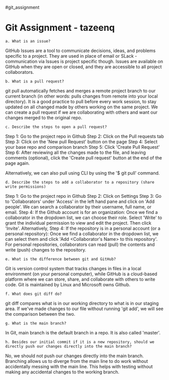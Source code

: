 ﻿#git_assignment
# Git Assignment - tazeenq

    a. What is an issue?
GitHub Issues are a tool to communicate decisions, ideas, and problems specific to a project. They are used in place of email or SLack - communication via Issues is project specific though. Issues are available on GitHub when they are open or closed, and they are accessible to all project collaborators.

    b. What is a pull request?

git pull automatically fetches and merges a remote project branch to our current branch (in other words: pulls changes from remote into your local directory). It is a good practice to pull before every work session, to stay updated on all changed made by others working on the same project. We can create a pull request if we are collaborating with others and want our changes merged to the original repo.

    c. Describe the steps to open a pull request?

Step 1: Go to the project repo in Github
Step 2: Click on the Pull requests tab
Step 3: Click on the 'New pull Request' button on the page
Step 4: Select your base repo and comparison branch
Step 5: Click 'Create Pull Request'
Step 6: After reviewing all the changes made to the file, and leaving comments (optional), click the 'Create pull request' button at the end of the page again.

Alternatively, we can also pull using CLI by using the '$ git pull' command. 

    d. Describe the steps to add a collaborator to a repository (share write permissions)
Step 1: Go to the project repo in Github
Step 2: Click on Settings
Step 3: Go to 'Collaborators' under 'Access' in the left hand pane and click on 'Add people'. We can search a collaborator by their username, full name, or email. 
Step 4: If the Github account is for an organization: Once we find a collaborator in the dropdown list, we can choose their role. Select 'Write' to grant the individual permission to view and edit the project. Then click 'Invite'.
Alternatively,
Step 4: If the repository is in a personal account (or a personal repository): Once we find a collaborator in the dropdown list, we can select them and click 'Add <Collaborator's Name> to this repository'. For personal repositories, collaborators can read (pull) the contents and write (push) changes to the repository.

    e. What is the difference between git and GitHub?

Git is version control system that tracks changes in files in a local environment (on your personal computer), while GitHub is a cloud-based platform where we can store, share, and collaborate with others to write code. Git is maintained by Linux and Microsoft owns Github.
    
    f. What does git diff do?

git diff compares what is in our working directory to what is in our staging area. If we've made changes to our file without running 'git add', we will see the comparison between the two.

    g. What is the main branch?

In Git, main branch is the default branch in a repo. It is also called 'master'. 

    h. Besides our initial commit if it is a new repository, should we directly push our changes directly into the main branch?

No, we should not push our changes directly into the main branch. Branching allows us to diverge from the main line to do work without accidentally messing with the main line. This helps with testing without making any accidental changes to the working branch.
